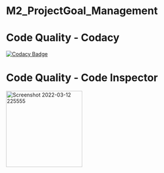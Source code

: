 # M2_ProjectGoal_Management

# Code Quality - Codacy

[![Codacy Badge](https://app.codacy.com/project/badge/Grade/1d4c563a1542437cb5d50144b641c615)](https://www.codacy.com/gh/SathishKumarM555/M2_ProjectGoal_Management/dashboard?utm_source=github.com&amp;utm_medium=referral&amp;utm_content=SathishKumarM555/M2_ProjectGoal_Management&amp;utm_campaign=Badge_Grade)

# Code Quality - Code Inspector

<img width="207" alt="Screenshot 2022-03-12 225555" src="https://user-images.githubusercontent.com/98905874/158028554-dddd7b96-61b0-40d3-a6b0-56ea3645643f.png">
